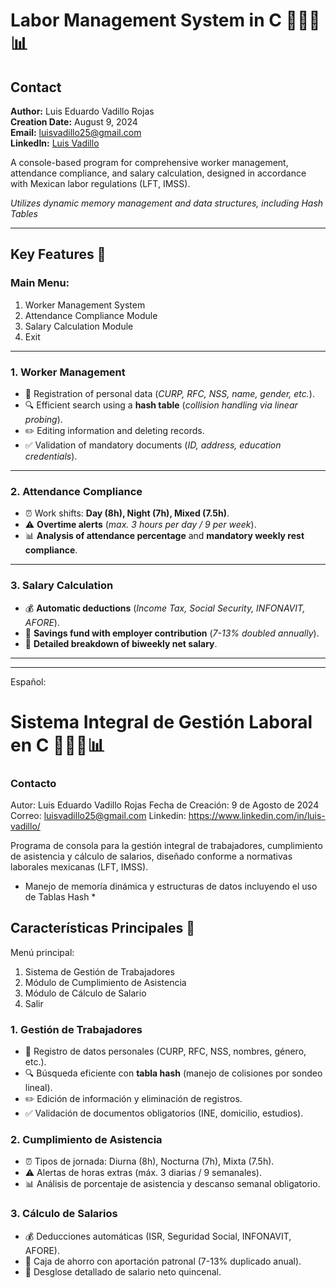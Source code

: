 # **Labor Management System in C** 🏢👨💼📊  

## **Contact**  
**Author:** Luis Eduardo Vadillo Rojas  
**Creation Date:** August 9, 2024  
**Email:** luisvadillo25@gmail.com  
**LinkedIn:** [Luis Vadillo](https://www.linkedin.com/in/luis-vadillo/)  

A console-based program for comprehensive worker management, attendance compliance, and salary calculation, designed in accordance with Mexican labor regulations (LFT, IMSS).  

*Utilizes dynamic memory management and data structures, including Hash Tables*  

---

## **Key Features** 🚀  

### **Main Menu:**  
1. Worker Management System  
2. Attendance Compliance Module  
3. Salary Calculation Module  
4. Exit  

---

### **1. Worker Management**  
- 📝 Registration of personal data (*CURP, RFC, NSS, name, gender, etc.*).  
- 🔍 Efficient search using a **hash table** (*collision handling via linear probing*).  
- ✏️ Editing information and deleting records.  
- ✅ Validation of mandatory documents (*ID, address, education credentials*).  

---

### **2. Attendance Compliance**  
- ⏰ Work shifts: **Day (8h), Night (7h), Mixed (7.5h)**.  
- ⚠️ **Overtime alerts** (*max. 3 hours per day / 9 per week*).  
- 📊 **Analysis of attendance percentage** and **mandatory weekly rest compliance**.  

---

### **3. Salary Calculation**  
- 💰 **Automatic deductions** (*Income Tax, Social Security, INFONAVIT, AFORE*).  
- 🏦 **Savings fund with employer contribution** (*7-13% doubled annually*).  
- 📄 **Detailed breakdown of biweekly net salary**.  

-----------------------------------------------------
-----------------------------------------------------
Español:
# Sistema Integral de Gestión Laboral en C 🏢👨💼📊

### Contacto
Autor: Luis Eduardo Vadillo Rojas
Fecha de Creación: 9 de Agosto de 2024
Correo: luisvadillo25@gmail.com
Linkedin: https://www.linkedin.com/in/luis-vadillo/

Programa de consola para la gestión integral de trabajadores, cumplimiento de asistencia y cálculo de salarios, diseñado conforme a normativas laborales mexicanas (LFT, IMSS).

* Manejo de memoría dinámica y estructuras de datos incluyendo el uso de Tablas Hash *

## Características Principales 🚀

Menú principal:
1. Sistema de Gestión de Trabajadores
2. Módulo de Cumplimiento de Asistencia
3. Módulo de Cálculo de Salario
4. Salir

### 1. **Gestión de Trabajadores**
- 📝 Registro de datos personales (CURP, RFC, NSS, nombres, género, etc.).
- 🔍 Búsqueda eficiente con **tabla hash** (manejo de colisiones por sondeo lineal).
- ✏️ Edición de información y eliminación de registros.
- ✅ Validación de documentos obligatorios (INE, domicilio, estudios).

### 2. **Cumplimiento de Asistencia**
- ⏰ Tipos de jornada: Diurna (8h), Nocturna (7h), Mixta (7.5h).
- ⚠️ Alertas de horas extras (máx. 3 diarias / 9 semanales).
- 📊 Análisis de porcentaje de asistencia y descanso semanal obligatorio.

### 3. **Cálculo de Salarios**
- 💰 Deducciones automáticas (ISR, Seguridad Social, INFONAVIT, AFORE).
- 🏦 Caja de ahorro con aportación patronal (7-13% duplicado anual).
- 📄 Desglose detallado de salario neto quincenal.
